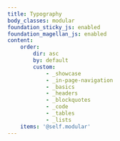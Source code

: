 ```yaml
---
title: Typography
body_classes: modular
foundation_sticky_js: enabled
foundation_magellan_js: enabled
content:
    order:
        dir: asc
        by: default
        custom:
            - _showcase
            - _in-page-navigation
            - _basics
            - _headers
            - _blockquotes
            - _code
            - _tables
            - _lists
    items: '@self.modular'
---
```


